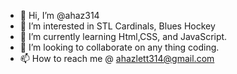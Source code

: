 - 👋 Hi, I’m @ahaz314
- 👀 I’m interested in STL Cardinals, Blues Hockey 
- 🌱 I’m currently learning Html,CSS, and JavaScript.
- 💞️ I’m looking to collaborate on any thing coding.
- 📫 How to reach me @ ahazlett314@gmail.com

<!---
ahaz314/ahaz314 is a ✨ special ✨ repository because its `README.md` (this file) appears on your GitHub profile.
You can click the Preview link to take a look at your changes.
--->
